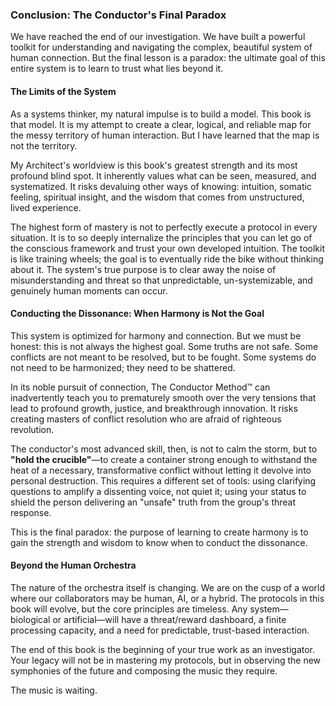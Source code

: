 ### **Conclusion: The Conductor's Final Paradox**

We have reached the end of our investigation. We have built a powerful toolkit for understanding and navigating the complex, beautiful system of human connection. But the final lesson is a paradox: the ultimate goal of this entire system is to learn to trust what lies beyond it.

#### **The Limits of the System**
As a systems thinker, my natural impulse is to build a model. This book is that model. It is my attempt to create a clear, logical, and reliable map for the messy territory of human interaction. But I have learned that the map is not the territory.

My Architect's worldview is this book's greatest strength and its most profound blind spot. It inherently values what can be seen, measured, and systematized. It risks devaluing other ways of knowing: intuition, somatic feeling, spiritual insight, and the wisdom that comes from unstructured, lived experience.

The highest form of mastery is not to perfectly execute a protocol in every situation. It is to so deeply internalize the principles that you can let go of the conscious framework and trust your own developed intuition. The toolkit is like training wheels; the goal is to eventually ride the bike without thinking about it. The system's true purpose is to clear away the noise of misunderstanding and threat so that unpredictable, un-systemizable, and genuinely human moments can occur.

#### **Conducting the Dissonance: When Harmony is Not the Goal**
This system is optimized for harmony and connection. But we must be honest: this is not always the highest goal. Some truths are not safe. Some conflicts are not meant to be resolved, but to be fought. Some systems do not need to be harmonized; they need to be shattered.

In its noble pursuit of connection, The Conductor Method™ can inadvertently teach you to prematurely smooth over the very tensions that lead to profound growth, justice, and breakthrough innovation. It risks creating masters of conflict resolution who are afraid of righteous revolution.

The conductor's most advanced skill, then, is not to calm the storm, but to **"hold the crucible"**—to create a container strong enough to withstand the heat of a necessary, transformative conflict without letting it devolve into personal destruction. This requires a different set of tools: using clarifying questions to amplify a dissenting voice, not quiet it; using your status to shield the person delivering an "unsafe" truth from the group's threat response.

This is the final paradox: the purpose of learning to create harmony is to gain the strength and wisdom to know when to conduct the dissonance.

#### **Beyond the Human Orchestra**
The nature of the orchestra itself is changing. We are on the cusp of a world where our collaborators may be human, AI, or a hybrid. The protocols in this book will evolve, but the core principles are timeless. Any system—biological or artificial—will have a threat/reward dashboard, a finite processing capacity, and a need for predictable, trust-based interaction.

The end of this book is the beginning of your true work as an investigator. Your legacy will not be in mastering my protocols, but in observing the new symphonies of the future and composing the music they require.

The music is waiting.
